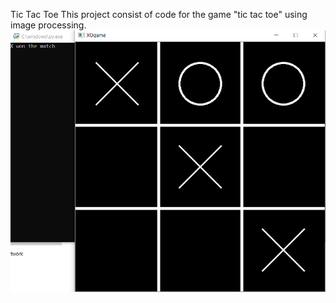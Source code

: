 Tic Tac Toe
This project consist of code for the game "tic tac toe" using image processing.
![Game](https://github.com/DIVYA422/tic-tac-toe/blob/main/Game.png?raw=true)
